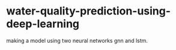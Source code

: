 # water-quality-prediction-using-deep-learning
making a model using two neural networks gnn and lstm. 
